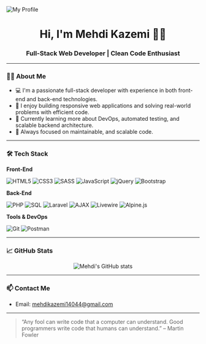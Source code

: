 ![My Profile](https://github.com/user-attachments/assets/e842ec8f-c2a7-43c0-bc67-b200ae082d60)
<h1 align="center">Hi, I'm Mehdi Kazemi 👨‍💻</h1>
<h3 align="center">Full-Stack Web Developer | Clean Code Enthusiast </h3>

---

### 👨‍💻 About Me

- 💻 I'm a passionate full-stack developer with experience in both front-end and back-end technologies.
- 🚀 I enjoy building responsive web applications and solving real-world problems with efficient code.
- 🌱 Currently learning more about DevOps, automated testing, and scalable backend architecture.
- 🎯 Always focused on maintainable, and scalable code.

---

### 🛠️ Tech Stack

**Front-End**

![HTML5](https://img.shields.io/badge/HTML5-E34F26?style=flat-square&logo=html5&logoColor=white)
![CSS3](https://img.shields.io/badge/CSS3-1572B6?style=flat-square&logo=css3&logoColor=white)
![SASS](https://img.shields.io/badge/SASS-CC6699?style=flat-square&logo=sass&logoColor=white)
![JavaScript](https://img.shields.io/badge/JavaScript-F7DF1E?style=flat-square&logo=javascript&logoColor=black)
![jQuery](https://img.shields.io/badge/jQuery-0769AD?style=flat-square&logo=jquery&logoColor=white)
![Bootstrap](https://img.shields.io/badge/Bootstrap-7952B3?style=flat-square&logo=bootstrap&logoColor=white)

**Back-End**

![PHP](https://img.shields.io/badge/PHP-777BB4?style=flat-square&logo=php&logoColor=white)
![SQL](https://img.shields.io/badge/SQL-4479A1?style=flat-square&logo=mysql&logoColor=white)
![Laravel](https://img.shields.io/badge/Laravel-FF2D20?style=flat-square&logo=laravel&logoColor=white)
![AJAX](https://img.shields.io/badge/AJAX-00599C?style=flat-square)
![Livewire](https://img.shields.io/badge/Livewire-4E5D94?style=flat-square&logo=laravel&logoColor=white)
![Alpine.js](https://img.shields.io/badge/Alpine.js-8BC0D0?style=flat-square&logo=alpine.js&logoColor=black)

**Tools & DevOps**

![Git](https://img.shields.io/badge/Git-F05032?style=flat-square&logo=git&logoColor=white)
![Postman](https://img.shields.io/badge/Postman-FF6C37?style=flat-square&logo=postman&logoColor=white)

---

### 📈 GitHub Stats

<p align="center">
  <img src="https://github-readme-stats.vercel.app/api?username=MahdiKazemiii&show_icons=true&theme=default" alt="Mehdi's GitHub stats" />
</p>

---

### 📫 Contact Me
- Email: mehdikazemi14044@gmail.com

<!-- - LinkedIn: [linkedin.com/in/mehdi-kazemi](https://linkedin.com/in/MahdiKazemiii)  -->
<!-- Website: [mehdi-kazemi.dev](https://mehdi-kazemi.dev) -->

---

> “Any fool can write code that a computer can understand. Good programmers write code that humans can understand.” – Martin Fowler
